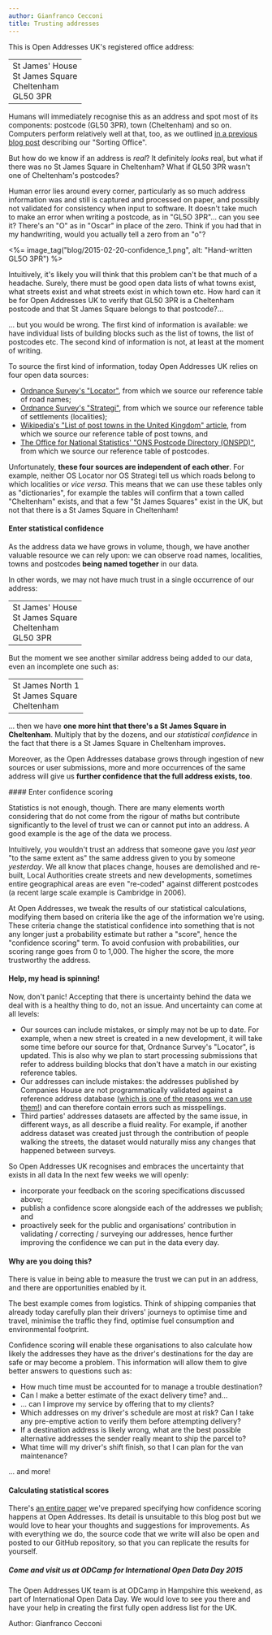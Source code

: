 ```yaml
---
author: Gianfranco Cecconi
title: Trusting addresses
---
```


This is Open Addresses UK's registered office address:

<table><tr><td>
St James' House<br>
St James Square<br>
Cheltenham<br>
GL50 3PR
</td></tr></table>

Humans will immediately recognise this as an address and spot most of its components: postcode (GL50 3PR), town (Cheltenham) and so on. Computers perform relatively well at that, too, as we outlined [in a previous blog post](https://openaddressesuk.org/blog/2015/01/23/give-our-sorting-office-a-try) describing our "Sorting Office".

But how do we know if an address is _real_? It definitely _looks_ real, but what if there was no St James Square in Cheltenham? What if GL50 3PR wasn't one of Cheltenham's postcodes?

Human error lies around every corner, particularly as so much address information was and still is captured and processed on paper, and possibly not validated for consistency when input to software. It doesn't take much to make an error when writing a postcode, as in "GL5O 3PR"... can you see it? There's an "O" as in "Oscar" in place of the zero. Think if you had that in my handwriting, would you actually tell a zero from an "o"?

<%= image_tag("blog/2015-02-20-confidence_1.png", alt: "Hand-written GL5O 3PR") %>

Intuitively, it's likely you will think that this problem can't be that much of a headache. Surely, there must be good open data lists of what towns exist, what streets exist and what streets exist in which town etc. How hard can it be for Open Addresses UK to verify that GL50 3PR is a Cheltenham postcode and that St James Square belongs to that postcode?...

... but you would be wrong. The first kind of information is available: we have individual lists of building blocks such as the list of towns, the list of postcodes etc. The second kind of information is not, at least at the moment of writing.

To source the first kind of information, today Open Addresses UK relies on four open data sources:

- [Ordnance Survey's "Locator"](http://www.ordnancesurvey.co.uk/business-and-government/products/os-locator.html), from which we source our reference table of road names;
- [Ordnance Survey's "Strategi"](http://www.ordnancesurvey.co.uk/business-and-government/products/strategi.html), from which we source our reference table of settlements (localities);
- [Wikipedia's "List of post towns in the United Kingdom" article](http://en.wikipedia.org/wiki/List_of_post_towns_in_the_United_Kingdom), from which we source our reference table of post towns, and
- [The Office for National Statistics' "ONS Postcode Directory (ONSPD)"](http://www.ons.gov.uk/ons/guide-method/geography/products/postcode-directories/-nspp-/index.html), from which we source our reference table of postcodes.

Unfortunately, **these four sources are independent of each other**. For example, neither OS Locator nor OS Strategi tell us which roads belong to which localities or _vice versa_. This means that we can use these tables only as "dictionaries", for example the tables will confirm that a town called "Cheltenham" exists, and that a few "St James Squares" exist in the UK, but not that there is a St James Square in Cheltenham!

#### Enter statistical confidence

As the address data we have grows in volume, though, we have another valuable resource we can rely upon: we can observe road names, localities, towns and postcodes **being named together** in our data.

In other words, we may not have much trust in a single occurrence of our address:

<table><tr><td>
St James' House<br>
St James Square<br>
Cheltenham<br>
GL50 3PR
</td></tr></table>

But the moment we see another similar address being added to our data, even an incomplete one such as:

<table><tr><td>
St James North 1<br>
St James Square<br>
Cheltenham
</td></tr></table>

... then we have **one more hint that there's a St James Square in Cheltenham**. Multiply that by the dozens, and our _statistical confidence_ in the fact that there is a St James Square in Cheltenham improves.

Moreover, as the Open Addresses database grows through ingestion of new sources or user submissions, more and more occurrences of the same address will give us **further confidence that the full address exists, too**.

#### Enter confidence scoring

Statistics is not enough, though. There are many elements worth considering that do not come from the rigour of maths but contribute significantly to the level of trust we can or cannot put into an address. A good example is the age of the data we process.

Intuitively, you wouldn't trust an address that someone gave you _last year_ "to the same extent as" the same address given to you by someone _yesterday_. We all know that places change, houses are demolished and re-built, Local Authorities create streets and new developments, sometimes entire geographical areas are even "re-coded" against different postcodes (a recent large scale example is Cambridge in 2006).

At Open Addresses, we tweak the results of our statistical calculations, modifying them based on criteria like the age of the information we're using. These criteria change the statistical confidence into something that is not any longer just a probability estimate but rather a "score", hence the "confidence scoring" term. To avoid confusion with probabilities, our scoring range goes from 0 to 1,000. The higher the score, the more trustworthy the address.

#### Help, my head is spinning!

Now, don't panic! Accepting that there is uncertainty behind the data we deal with is a healthy thing to do, not an issue. And uncertainty can come at all levels:

- Our sources can include mistakes, or simply may not be up to date. For example, when a new street is created in a new development, it will take some time before our source for that, Ordnance Survey's "Locator", is updated. This is also why we plan to start processing submissions that refer to address building blocks that don't have a match in our existing reference tables.
- Our addresses can include mistakes: the addresses published by Companies House are not programmatically validated against a reference address database ([which is one of the reasons we can use them!](https://openaddressesuk.org/blog/2015/01/26/making-address-data-safe)) and can therefore contain errors such as misspellings.
- Third parties' addresses datasets are affected by the same issue, in different ways, as all describe a fluid reality. For example, if another address dataset was created just through the contribution of people walking the streets, the dataset would naturally miss any changes that happened between surveys.

So Open Addresses UK recognises and embraces the uncertainty that exists in all data In the next few weeks we will openly:

- incorporate your feedback on the scoring specifications discussed above;
- publish a confidence score alongside each of the addresses we publish; and
- proactively seek for the public and organisations' contribution in validating / correcting / surveying our addresses, hence further improving the confidence we can put in the data every day.

#### Why are you doing this?

There is value in being able to measure the trust we can put in an address, and there are opportunities enabled by it.

The best example comes from logistics. Think of shipping companies that already today carefully plan their drivers' journeys to optimise time and travel, minimise the traffic they find, optimise fuel consumption and environmental footprint.

Confidence scoring will enable these organisations to also calculate how likely the addresses they have as the driver's destinations for the day are safe or may become a problem. This information will allow them to give better answers to questions such as:

- How much time must be accounted for to manage a trouble destination?
- Can I make a better estimate of the exact delivery time? and...
- ...  can I improve my service by offering that to my clients?
- Which addresses on my driver's schedule are most at risk? Can I take any pre-emptive action to verify them before attempting delivery?
- If a destination address is likely wrong, what are the best possible alternative addresses the sender really meant to ship the parcel to?
- What time will my driver's shift finish, so that I can plan for the van maintenance?  

... and more!

#### Calculating statistical scores

There's [an entire paper](https://docs.google.com/a/openaddress.es/document/d/1955JNRhDGMckIRObgS-9cEduY5p6cX6fKMjY-peSE8Q/edit) we've prepared specifying how confidence scoring happens at Open Addresses. Its detail is unsuitable to this blog post but we would love to hear your thoughts and suggestions for improvements. As with everything we do, the source code that we write will also be open and posted to our GitHub repository, so that you can replicate the results for yourself.

##### Come and visit us at ODCamp for International Open Data Day 2015

The Open Addresses UK team is at ODCamp in Hampshire this weekend, as part of International Open Data Day. We would love to see you there and have your help in creating the first fully open address list for the UK.

Author: Gianfranco Cecconi
